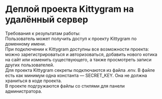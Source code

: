 # Деплой проекта Kittygram на удалённый сервер  
Требования к результатам работы:  
Пользователь может получить доступ к проекту Kittygram по доменному имени.  
При подключении к Kittygram доступны все возможности проекта: можно зарегистрироваться и авторизоваться, добавить нового котика на сайт или изменить существующего, а также просмотреть записи других пользователей.  
Для проекта Kittygram секреты подключаются из файла .env. В файле есть как минимум одна константа — SECRET_KEY. Она не должна храниться в коде проекта.  
В проекте подгружаются файлы со стилями для панели администратора.  
